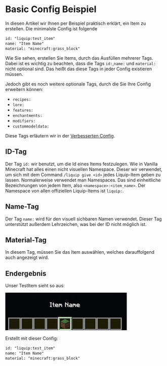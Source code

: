 # Basic Config Beispiel

In diesen Artikel wir Ihnen per Beispiel praktisch erklärt, ein Item zu erstellen.
Die minimalste Config ist folgende

```config
id: "liquip:test_item"
name: "Item Name"
material: "minecraft:grass_block"
```

Wie Sie sehen, erstellen Sie Items, durch das Ausfüllen mehrerer Tags. Dabei ist es wichtig zu beachten, dass die Tags
`id:`,`name:` und `material:` nicht optional sind. Das heißt das diese Tags in jeder Config existieren müssen.

Jedoch gibt es noch weitere optionale Tags, durch die Sie Ihre Config erweitern können:

* `recipes:`
* `lore:`
* `features:`
* `enchantments:`
* `modifiers:`
* `custommodeldata:`

Diese Tags erläutern wir in der [Verbesserten Config](advaned_config.md).

## ID-Tag

Der Tag `id:` wir benutzt, um die Id eines Items festzulegen. Wie in Vanilla Minecraft hat alles einen nicht visuellen
Namespace. Dieser wir verwendet, um sich mit dem Command `/liquip give <id>` jedes Liquip-Item geben zu lassen.
Normalerweise verwendet man Namespaces. Das sind einheitliche Bezeichnungen von jedem Item,
also `<namespace>:<item_name>`. Der Namespace von allen offiziellen Liquip-Items ist `liquip:`.

## Name-Tag

Der Tag `name:` wird für den visuell sichbaren Namen verwendet. Dieser Tag unterstützt außerdem Lehrzeichen, was bei
der ID nicht möglich ist.

## Material-Tag

In diesem Tag, müssen Sie das Item auswählen, welches darauffolgend auch angezeigt wird.


## Endergebnis
Unser TestItem sieht so aus:

![Item](pictures/Item_with_Name.png)

Erstellt mit dieser Config:
```config
id: "liquip:test_item"
name: "Item Name"
material: "minecraft:grass_block"
```